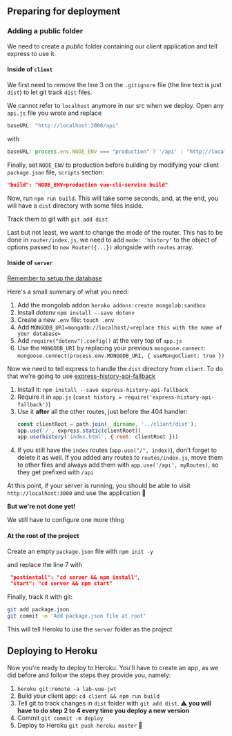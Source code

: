 ## Preparing for deployment

### Adding a public folder

We need to create a _public_ folder containing our client application and tell express to use it.

#### Inside of `client`

We first need to remove the line 3 on the `.gitignore` file (the line text is just `dist`) to let git track `dist` files.

We cannot refer to `localhost` anymore in our src when we deploy. Open any `api.js` file you wrote and replace

```js
baseURL: "http://localhost:3000/api"
```

with

```js
baseURL: process.env.NODE_ENV === "production" ? '/api' : "http://localhost:3000/api"
```

Finally, set `NODE_ENV` to production before building by modifying your client `package.json` file, `scripts` section:

```json
"build": "NODE_ENV=production vue-cli-service build"
```

Now, run `npm run build`. This will take some seconds, and, at the end, you will have a `dist` directory with some files inside.

Track them to git with `git add dist`

Last but not least, we want to change the mode of the router. This has to be done in `router/index.js`, we need to add `mode: 'history'` to the object of options passed to `new Router({...})` alongside with `routes` array.

#### Inside of `server`

[Remember to setup the database](http://materials.ironhack.com/s/rk4YE5Jux#deploy-database)

Here's a small summary of what you need:

1. Add the mongolab addon `heroku addons:create mongolab:sandbox`
2. Install _dotenv_ `npm install --save dotenv`
3. Create a new `.env` file: `touch .env`
4. Add `MONGODB_URI=mongodb://localhost/<replace this with the name of your database>`
5. Add `require("dotenv").config()` at the very top of `app.js`
6. Use the `MONGODB_URI` by replacing your previous `mongoose.connect`: `mongoose.connect(process.env.MONGODB_URI, { useMongoClient: true })`

Now we need to tell express to handle the `dist` directory from `client`. To do that we're going to use [express-history-api-fallback](https://gitlab.com/sebdeckers/express-history-api-fallback)

1. Install it: `npm install --save express-history-api-fallback`
2. Require it in `app.js` (`const history = require('express-history-api-fallback')`)
3. Use it **after** all the other routes, just before the 404 handler:
    ```js
    const clientRoot = path.join(__dirname, '../client/dist');
    app.use('/', express.static(clientRoot))
    app.use(history('index.html', { root: clientRoot }))
    ```
4. If you still have the `index` routes (`app.use("/", index)`), don't forget to delete it as well. If you added any routes to `routes/index.js`, move them to other files and always add them with `app.use('/api', myRoutes)`, so they get prefixed with `/api`

At this point, if your server is running, you should be able to visit `http://localhost:3000` and use the application 🎉

**But we're not done yet!**

We still have to configure one more thing

#### At the root of the project

Create an empty `package.json` file with `npm init -y`

and replace the line 7 with

```json
 "postinstall": "cd server && npm install",
 "start": "cd server && npm start"
```
Finally, track it with git:

```sh
git add package.json
git commit -m 'Add package.json file at root'
```

This will tell Heroku to use the `server` folder as the project

## Deploying to Heroku

Now you're ready to deploy to Heroku. You'll have to create an app, as we did before and follow the steps they provide you, namely:

1. `heroku git:remote -a lab-vue-jwt`
2. Build your client app: `cd client && npm run build`
3. Tell git to track changes in `dist` folder with `git add dist`. ⚠ **you will have to do step 2 to 4 every time you deploy a new version**
4. Commit `git commit -m deploy`
5. Deploy to Heroku `git push heroku master` 🎉

